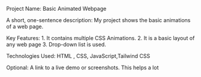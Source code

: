 Project Name: Basic Animated Webpage

A short, one-sentence description: My project shows the basic animations of a web page. 


Key Features: 1. It contains multiple CSS Animations. 
              2. It is a basic layout of any web page 
              3. Drop-down list is used.

Technologies Used: HTML , CSS, JavaScript,Tailwind CSS


Optional: A link to a live demo or screenshots. This helps a lot